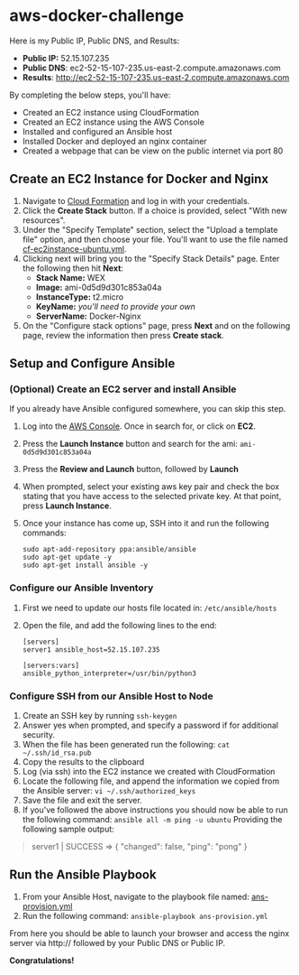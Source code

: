 # aws-docker-challenge
Here is my Public IP, Public DNS, and Results:
* **Public IP:** 52.15.107.235
* **Public DNS**: ec2-52-15-107-235.us-east-2.compute.amazonaws.com
* **Results**: http://ec2-52-15-107-235.us-east-2.compute.amazonaws.com

By completing the below steps, you'll have:
 - Created an EC2 instance using CloudFormation
 - Created an EC2 instance using the AWS Console
 - Installed and configured an Ansible host
 - Installed Docker and deployed an nginx container
 - Created a webpage that can be view on the public internet via port 80

## Create an EC2 Instance for Docker and Nginx
1. Navigate to [Cloud Formation](https://aws.amazon.com/cloudformation/)​ and log in with your credentials.
2. Click the **Create Stack** button.  If a choice is provided, select "With new resources".
3. Under the "Specify Template" section, select the "Upload a template file" option, and then choose your file.  You'll want to use the file named [cf-ec2instance-ubuntu.yml](https://github.com/dustin-l-brown/aws-docker-challenge/blob/master/cf-ec2instance-ubuntu.yml).
4. Clicking next will bring you to the "Specify Stack Details" page.  Enter the following then hit **Next**:
    * **Stack Name:** WEX
    * **Image:** ami-0d5d9d301c853a04a
    * **InstanceType:** t2.micro
    * **KeyName:** *you'll need to provide your own*
    * **ServerName:** Docker-Nginx
5. On the "Configure stack options" page, press **Next** and on the following page, review the information then press **Create stack**.

## Setup and Configure Ansible
### (Optional) Create an EC2 server and install Ansible
If you already have Ansible configured somewhere, you can skip this step.
 1. Log into the [AWS Console](https://aws.amazon.com/console/).  Once in search for, or click on **EC2**.
 2. Press the **Launch Instance** button and search for the ami: `ami-0d5d9d301c853a04a`
 3. Press the **Review and Launch** button, followed by **Launch**
 4. When prompted, select your existing aws key pair and check the box stating that you have access to the selected private key.  At that point, press **Launch Instance**.
 5. Once your instance has come up, SSH into it and run the following commands:

		sudo apt-add-repository ppa:ansible/ansible
		sudo apt-get update -y
		sudo apt-get install ansible -y
  
### Configure our Ansible Inventory
 1. First we need to update our hosts file located in: `/etc/ansible/hosts`
 2. Open the file, and add the following lines to the end:
			
		[servers]
		server1 ansible_host=52.15.107.235

		[servers:vars]
		ansible_python_interpreter=/usr/bin/python3

 ### Configure SSH from our Ansible Host to Node 
 1. Create an SSH key by running `ssh-keygen`
 2. Answer yes when prompted, and specify a password if for additional security.
 3. When the file has been generated run the following: `cat ~/.ssh/id_rsa.pub`
 4. Copy the results to the clipboard
 5. Log (via ssh) into the EC2 instance we created with CloudFormation 
 6. Locate the following file, and append the information we copied from the Ansible server: `vi ~/.ssh/authorized_keys`
 7. Save the file and exit the server. 
 8.  If you've followed the above instructions you should now be able to run the following command:  `ansible all -m ping -u ubuntu`
 Providing the following sample output:
 > server1 | SUCCESS => {
 > "changed": false,
 > "ping": "pong"
 > }
## Run the Ansible Playbook
 1. From your Ansible Host, navigate to the playbook file named: [ans-provision.yml](https://github.com/dustin-l-brown/aws-docker-challenge/blob/master/ans-provision.yml)
 2. Run the following command: `ansible-playbook ans-provision.yml`

From here you should be able to launch your browser and access the nginx server via http:// followed by your Public DNS or Public IP.

**Congratulations!**
